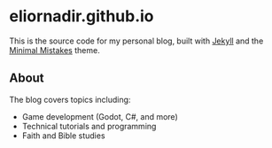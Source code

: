 # eliornadir.github.io

This is the source code for my personal blog, built with [Jekyll](https://jekyllrb.com/) and the [Minimal Mistakes](https://mmistakes.github.io/minimal-mistakes/) theme.

## About

The blog covers topics including:
- Game development (Godot, C#, and more)
- Technical tutorials and programming
- Faith and Bible studies